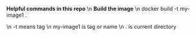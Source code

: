 **Helpful commands in this repo**
\n **Build the image**
\n docker build -t  my-image1 .

\n -t means tag
\n my-image1 is tag or name 
\n . is current directory


